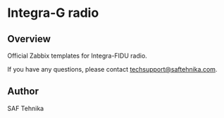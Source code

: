 # Integra-G radio

## Overview

Official Zabbix templates for Integra-FIDU radio.

 
If you have any questions, please contact techsupport@saftehnika.com.

## Author

SAF Tehnika
